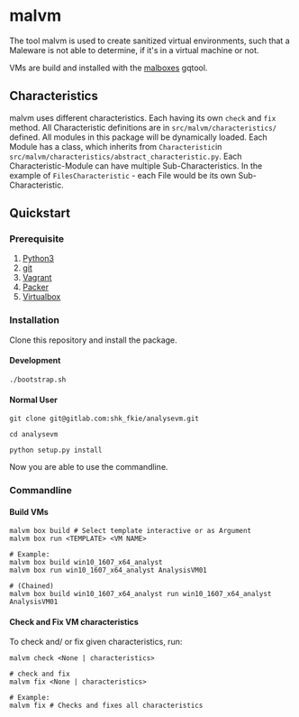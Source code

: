 # malvm

The tool malvm is used to create sanitized virtual environments, such that a
Maleware is not able to determine, if it's in a virtual machine or not.

VMs are build and installed with the [malboxes](https://github.com/GoSecure/malboxes) 
gqtool.

## Characteristics

malvm uses different characteristics. Each having its own `check` and `fix` method.
All Characteristic definitions are in `src/malvm/characteristics/` defined.
All modules in this package will be dynamically loaded.
Each Module has a class, which inherits from `Characteristic`in 
`src/malvm/characteristics/abstract_characteristic.py`.
Each Characteristic-Module can have multiple Sub-Characteristics.
In the example of `FilesCharacteristic` - each File would be its own
Sub-Characteristic.

## Quickstart

### Prerequisite
1. [Python3](https://www.python.org/)
2. [git](https://git-scm.com/)
3. [Vagrant](https://www.vagrantup.com/)
4. [Packer](https://www.packer.io/)
5. [Virtualbox](https://www.virtualbox.org/) 

### Installation

Clone this repository and install the package.

#### Development
```shell
./bootstrap.sh
```

#### Normal User
```shell
git clone git@gitlab.com:shk_fkie/analysevm.git

cd analysevm

python setup.py install

```

Now you are able to use the commandline.

### Commandline

#### Build VMs
```shell
malvm box build # Select template interactive or as Argument
malvm box run <TEMPLATE> <VM NAME>

# Example:
malvm box build win10_1607_x64_analyst 
malvm box run win10_1607_x64_analyst AnalysisVM01

# (Chained)
malvm box build win10_1607_x64_analyst run win10_1607_x64_analyst AnalysisVM01
```

#### Check and Fix VM characteristics

To check and/ or fix given characteristics, run:

```shell
malvm check <None | characteristics>

# check and fix
malvm fix <None | characteristics>

# Example:
malvm fix # Checks and fixes all characteristics
```